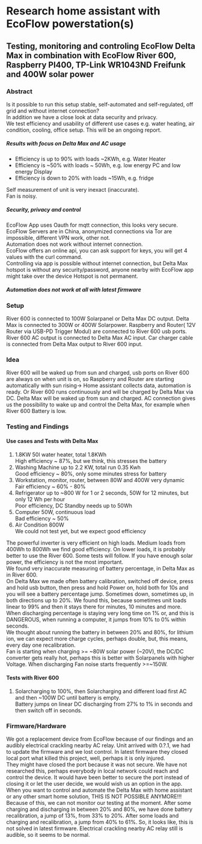 # Research home assistant with EcoFlow powerstation(s)
## Testing, monitoring and controling EcoFlow Delta Max in combination with EcoFlow River 600, Raspberry PI400, TP-Link WR1043ND Freifunk and 400W solar power
### Abstract
Is it possible to run this setup stable, self-automated and self-regulated, off grid and without internet connection? <br>
In addition we have a close look at data security and privacy. <br>
We test efficiency and usability of different use cases e.g. water heating, air condition, cooling, office setup. 
This will be an ongoing report.<br>
##### Results with focus on Delta Max and AC usage
- Efficiency is up to 90% with loads ~2KWh, e.g. Water Heater
- Efficiency is ~50% with loads ~ 50Wh, e.g. low energy PC and low energy Display
- Efficiency is down to 20% with loads ~15Wh, e.g. fridge <br>

Self measurement of unit is very inexact (inaccurate). <br>
Fan is noisy. <br>
##### Security, privacy and control
EcoFlow App uses Oauth for mqtt connection, this looks very secure. <br>
EcoFlow Servers are in China, anonymized connections via Tor are impossible, different VPN work, other not. <br>
Automation does not work without internet connection. <br>
EcoFlow offers an online api, you can ask support for keys, you will get 4 values with the curl command. <br>
Controlling via app is possible without internet connection, but Delta Max hotspot is without any security/password, anyone nearby with EcoFlow app might take over the device Hotspot is not permanent. <br>
##### Automation does not work at all with latest firmware <br>

### Setup
River 600 is connected to 100W Solarpanel or Delta Max DC output.
Delta Max is connected to 300W or 400W Solarpower.
Raspberry and Router( 12V Router via USB-PD Trigger Modul) are connected to River 600 usb ports.
River 600 AC output is connected to Delta Max AC input.
Car charger cable is connected from Delta Max output to River 600 input.

### Idea
River 600 will be waked up from sun and charged, usb ports on River 600 are always on when unit is on, so Raspberry and Router are starting automatically with sun rising-> Home assistant collects data, automation is ready.
Or River 600 runs continuously and will be charged by Delta Max via DC.
Delta Max  will be waked up from sun and charged.
AC connection gives us the possibility to wake up and control the Delta Max, for example when River 600 Battery is low.

### Testing and Findings
#### Use cases and Tests with Delta Max
1) 1.8KW 50l water heater, total 1.8KWh<br>
High efficiency ~ 87%, but we think, this stresses the battery
2) Washing Machine up to 2.2 KW, total run 0.35 Kwh<br>
Good efficiency ~ 80%, only some minutes stress for battery
3) Workstation, monitor, router, between 80W and 400W very dynamic<br>
Fair efficiency ~ 60% - 80%
4) Refrigerator up to ~800 W for 1 or 2 seconds, 50W for 12 minutes, but only 12 Wh per hour<br>
Poor efficiency, DC Standby needs up to 50Wh
5) Computer 50W, continuous load<br>
Bad efficiency ~ 50%
6) Air Condition 800W<br>
We could not test yet, but we expect good efficiency

The powerful inverter is very efficient on high loads. Medium loads from 400Wh to 800Wh we find good efficiency. On lower loads, it is probably better to use the River 600. Some tests will follow. If you have enough solar power, the efficiency is not the most important.<br>
We found very inaccurate measuring of battery percentage, in Delta Max as in River 600.<br>
On Delta Max we made often battery calibration, switched off device, press and hold usb button, then press and hold Power on, hold both for 10s and you will see a battery percentage jump. Sometimes down, sometimes up, in both directions up to 20%.
We found this, because sometimes unit loads linear to 99% and then it stays there for minutes, 10 minutes and more.
When discharging percentage is staying very long time on 1% or, and this is DANGEROUS, when running a computer, it jumps from 10% to 0% within seconds.<br>
We thought about running the battery in between 20% and 80%, for lithium ion, we can expect more charge cycles, perhaps double, but, this means, every day one recalibration.<br>
Fan is starting when charging >= ~80W solar power (~20V), the DC/DC converter gets really hot, perhaps this is better with Solarpanels with higher Voltage.
When discharging Fan noise starts frequently >=~150W.<br>

#### Tests with River 600
1) Solarcharging to 100%, then Solarcharging and different load first AC and then ~100W DC until battery is empty.<br>
Battery jumps on linear DC discharging from 27% to 1% in seconds and then switch off in seconds.

### Firmware/Hardware
We got a replacement device from EcoFlow because of our findings and an audibly electrical crackling nearby AC relay. Unit arrived with 0.?.1, we had to update the firmware and we lost control. In latest firmware they closed local port what killed this project, well, perhaps it is only injured. <br>
They might have closed the port because it was not secure. We have not researched this, perhaps everybody in local network could reach and control the device.
It would have been better to secure the port instead of closing it or let the user decide, we would wish us an option in the app. <br>
When you want to control and automate the Delta Max with home assistant or any other smart home solution, THIS IS NOT POSSIBLE ANYMORE!!!<br> 
Because of this, we can not monitor our testing at the moment. After some charging and discharging in between 20% and 80%, we have done battery recalibration, a jump of 13%, from 33% to 20%. After some loads and charging and recalibration, a jump from 40% to 61%. So, it looks like, this is not solved in latest firmware. Electrical crackling nearby AC relay still is audible, so it seems to be normal. <br>
